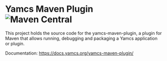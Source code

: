 # Yamcs Maven Plugin ![Maven Central](https://img.shields.io/maven-central/v/org.yamcs/yamcs-maven-plugin.svg?label=release)

This project holds the source code for the yamcs-maven-plugin, a plugin for Maven that allows running, debugging and packaging a Yamcs application or plugin.

Documentation: https://docs.yamcs.org/yamcs-maven-plugin/
